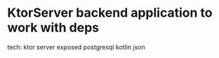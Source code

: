 # KtorServer backend application to work with deps

tech: 
  ktor server
  exposed
  postgresql
  kotlin json
